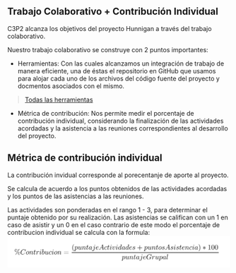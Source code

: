 ## Trabajo Colaborativo + Contribución Individual

C3P2 alcanza los objetivos del proyecto Hunnigan a través del trabajo colaborativo.

Nuestro trabajo colaborativo se construye con 2 puntos importantes:

- Herramientas: Con las cuales alcanzamos un integración de trabajo de manera eficiente, una de éstas el repositorio en GitHub que usamos para alojar cada uno de los archivos del código fuente del proyecto y docmentos asociados con el mismo.
> [Todas las herramientas](./Herramientas.md)

- Métrica de contribución: Nos permite medir el porcentaje de contribución individual, considerando la finalización de las actividades acordadas y la asistencia a las reuniones correspondientes al desarrollo del proyecto.

## Métrica de contribución individual

La contribución invidual corresponde al porecentanje de aporte al proyecto.

Se calcula de acuerdo a los puntos obtenidos de las actividades acordadas y los puntos de las asistencias a las reuniones.

Las actividades son ponderadas en el rango 1 - 3, para determinar el puntaje obtenido por su realización. Las asistencias se califican con un 1 en caso de asistir y un 0 en el caso contrario de este modo el porcentaje de contribucion individual se calcula con la formula:
![formula de Porcentaje de Contribucion Individual](./Materiales/formulaPorcentajeIndividualFondoBlanco.jpg)

